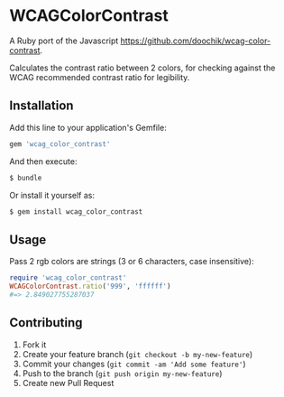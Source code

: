 # WCAGColorContrast

A Ruby port of the Javascript https://github.com/doochik/wcag-color-contrast.

Calculates the contrast ratio between 2 colors, for checking against the WCAG recommended contrast ratio for legibility.

## Installation

Add this line to your application's Gemfile:

```ruby
gem 'wcag_color_contrast'
```

And then execute:

```bash
$ bundle
```

Or install it yourself as:

```bash
$ gem install wcag_color_contrast
```

## Usage

Pass 2 rgb colors are strings (3 or 6 characters, case insensitive):

```ruby
require 'wcag_color_contrast'
WCAGColorContrast.ratio('999', 'ffffff')
#=> 2.849027755287037
```

## Contributing

1. Fork it
2. Create your feature branch (`git checkout -b my-new-feature`)
3. Commit your changes (`git commit -am 'Add some feature'`)
4. Push to the branch (`git push origin my-new-feature`)
5. Create new Pull Request
